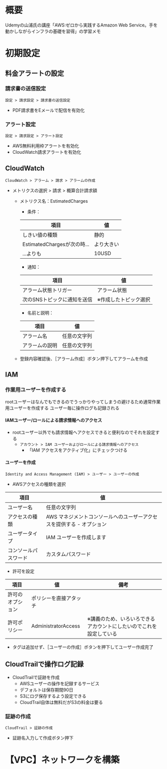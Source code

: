 # 概要

Udemyの山浦氏の講座「AWS:ゼロから実践するAmazon Web Service。手を動かしながらインフラの基礎を習得」の学習メモ

# 初期設定

## 料金アラートの設定

### 請求書の送信設定
`設定 > 請求設定 > 請求書の送信設定`
- PDF請求書をEメールで配信を有効化

### アラート設定
`設定 > 請求設定 > アラート設定`
- AWS無料利用枠アラートを有効化
- CloudWatch請求アラートを有効化

## CloudWatch

`CloudWatch > アラーム > 請求 > アラームの作成`

- メトリクスの選択 > 請求 > 概算合計請求額
  - メトリクス名：EstimatedCharges
    - 条件：

    | 項目 | 値 |
    | --- | --- |
    | しきい値の種類 | 静的 |
    | EstimatedChargesが次の時... | より大きい |
    | ...よりも | 10USD |

    - 通知：

    | 項目 | 値 |
    | --- | --- |
    | アラーム状態トリガー | アラーム状態 |
    | 次のSNSトピックに通知を送信 | ※作成したトピック選択 |

    - 名前と説明：

    | 項目 | 値 |
    | --- | --- |
    | アラーム名 | 任意の文字列 |
    | アラームの説明 | 任意の文字列 |

  - 登録内容確認後、［アラーム作成］ボタン押下してアラームを作成

## IAM

### 作業用ユーザーを作成する
rootユーザーはなんでもできるのでうっかりやってしまうの避けるため通常作業用ユーザーを作成する
ユーザー毎に操作ログも記録される

#### IAMユーザー/ロールによる請求情報へのアクセス
- rootユーザー以外でも請求情報へアクセスできると便利なのでそれを設定する
  - `アカウント > IAM ユーザーおよびロールによる請求情報へのアクセス `
    - 「IAM アクセスをアクティブ化」にチェックつける

#### ユーザーを作成

`Identity and Access Management (IAM) > ユーザー > ユーザーの作成`

- AWSアクセスの種類を選択

| 項目 | 値 |
| --- | --- |
| ユーザー名 | 任意の文字列 |
| アクセスの種類 | AWS マネジメントコンソールへのユーザーアクセスを提供する - オプション |
| ユーザータイプ | IAM ユーザーを作成します |
| コンソールパスワード | カスタムパスワード |

- 許可を設定

| 項目 | 値 | 備考 |
| --- | --- | --- |
| 許可のオプション | ポリシーを直接アタッチ |  |
| 許可ポリシー | AdministratorAccess | ※講義のため、いろいろできるアカウントにしたいのでこれを設定している |

- タグは追加せず、［ユーザーの作成］ボタンを押下してユーザー作成完了

## CloudTrailで操作ログ記録

- CloudTrailで証跡を作成
  - AWSユーザーの操作を記録するサービス
  - デフォルトは保存期間90日
  - S3にログ保存するよう設定できる
  - CloudTrail自体は無料だがS3の料金は要る

### 証跡の作成

`CloudTrail > 証跡の作成`

- 証跡名入力して作成ボタン押下

# 【VPC】ネットワークを構築

